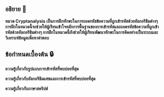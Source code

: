 ## อธิยาย 💬
**หมวด Cryptanalysis เป็นการฝึกทักษะในการถอดรหัสข้อความที่ถูกเข้ารหัสด้วยอัลกอริธึมต่างๆ การฝึกในหมวดนี้จะช่วยให้ผู้เรียนเข้าใจหลักการพื้นฐานของการเข้ารหัสและถอดรหัสข้อความที่ถูกเข้ารหัสด้วยอัลกอริธึมต่างๆ การฝึกในหมวดนี้ยังช่วยให้ผู้เรียนพัฒนาทักษะในการคิดอย่างเป็นระบบและวิเคราะห์ข้อมูลเพื่อหาคำตอบ**

## ข้อกําหนดเบื้องต้น 🔒
**ความรู้เกี่ยวกับรูปแบบการเข้ารหัสที่พบบ่อยที่สุด**

**ความรู้เกี่ยวกับอัลกอริธึมแฮชและการเข้ารหัสที่พบบ่อยที่สุด**

**ความรู้เกี่ยวกับภาษาสคริปต์**
